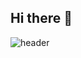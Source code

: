 ## Hi there 👋


![header](https://seoyeon.vercel.app/api?type=wave&color=auto&height=300&section=header&text=capsule%20render&fontSize=90)
<!--
**stella08312/stella08312** is a ✨ _special_ ✨ repository because its `README.md` (this file) appears on your GitHub profile.

Here are some ideas to get you started:

- 🔭 I’m currently working on ...
- 🌱 I’m currently learning ...
- 👯 I’m looking to collaborate on ...
- 🤔 I’m looking for help with ...
- 💬 Ask me about ...
- 📫 How to reach me: ...
- 😄 Pronouns: ...
- ⚡ Fun fact: ...
-->
